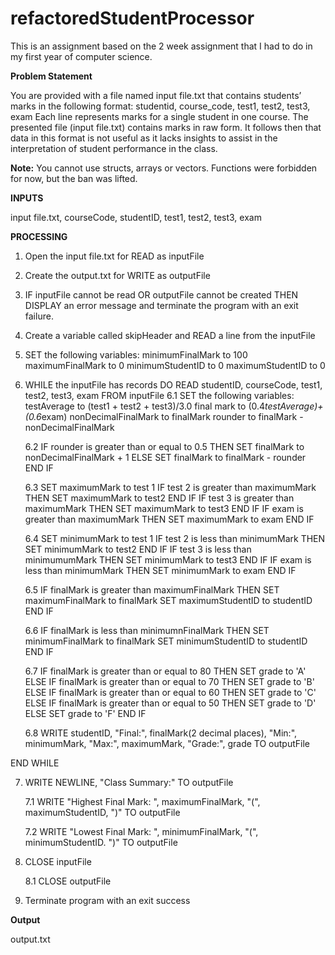 # refactoredStudentProcessor
This is an assignment based on the 2 week assignment that I had to do in my first year of computer science.

**Problem Statement**

You are provided with a file named input file.txt that contains students’ marks in the following
format:
studentid, course_code, test1, test2, test3, exam
Each line represents marks for a single student in one course. The presented file (input file.txt)
contains marks in raw form. It follows then that data in this format is not useful as it lacks insights
to assist in the interpretation of student performance in the class.

**Note:** You cannot use structs, arrays or vectors. Functions were forbidden for now, but the ban was lifted.

**INPUTS**

input file.txt, courseCode, studentID, test1, test2, test3, exam

**PROCESSING**
1. Open the input file.txt for READ as inputFile
2. Create the output.txt for WRITE as outputFile
3. IF inputFile cannot be read OR outputFile cannot be created THEN DISPLAY an error message and terminate the program with an exit failure.
4. Create a variable called skipHeader and READ a line from the inputFile
5. SET the following variables:
   minimumFinalMark to 100
   maximumFinalMark to 0
   minimumStudentID to 0
   maximumStudentID to 0

6. WHILE the inputFile has records DO
  READ studentID, courseCode, test1, test2, test3, exam FROM inputFile
  6.1 SET the following variables:
   testAverage to (test1 + test2 + test3)/3.0
   final mark to (0.4*testAverage)+(0.6*exam)
   nonDecimalFinalMark to finalMark
   rounder to finalMark - nonDecimalFinalMark

    6.2 IF rounder is greater than or equal to 0.5 THEN
         SET finalMark to nonDecimalFinalMark + 1
         ELSE
         SET finalMark to finalMark - rounder
       END IF

   6.3 SET maximumMark to test 1
       IF test 2 is greater than maximumMark THEN
         SET maximumMark to test2
       END IF
       IF test 3 is greater than maximumMark THEN
         SET maximumMark to test3
       END IF
       IF exam is greater than maximumMark THEN
         SET maximumMark to exam
       END IF

   6.4 SET minimumMark to test 1
       IF test 2 is less than minimumMark THEN
         SET minimumMark to test2
       END IF
       IF test 3 is less than minimumumMark THEN
         SET minimumMark to test3
       END IF
       IF exam is less than minimumMark THEN
         SET minimumMark to exam
       END IF

   6.5 IF finalMark is greater than maximumFinalMark THEN
       SET maximumFinalMark to finalMark
       SET maximumStudentID to studentID
       END IF

   6.6 IF finalMark is less than minimumnFinalMark THEN
       SET minimumFinalMark to finalMark
       SET minimumStudentID to studentID
       END IF
   
   6.7 IF finalMark is greater than or equal to 80 THEN
       SET grade to 'A'
       ELSE IF finalMark is greater than or equal to 70 THEN
       SET grade to 'B'
       ELSE IF finalMark is greater than or equal to 60 THEN
       SET grade to 'C'
       ELSE IF finalMark is greater than or equal to 50 THEN
       SET grade to 'D'
       ELSE
       SET grade to 'F'
       END IF

   6.8 WRITE studentID, "Final:", finalMark(2 decimal places), "Min:", minimumMark, "Max:", maximumMark, "Grade:", grade TO outputFile

END WHILE

7. WRITE NEWLINE, "Class Summary:" TO outputFile
   
    7.1 WRITE "Highest Final Mark: ", maximumFinalMark, "(", maximumStudentID, ")" TO outputFile
  
    7.2 WRITE "Lowest Final Mark: ", minimumFinalMark, "(", minimumStudentID. ")" TO outputFile

9. CLOSE inputFile
    
    8.1 CLOSE outputFile 
11. Terminate program with an exit success


**Output**

output.txt

   
